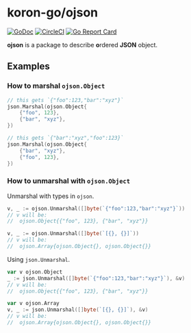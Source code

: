 # koron-go/ojson

[![GoDoc](https://godoc.org/github.com/koron-go/ojson?status.svg)](https://godoc.org/github.com/koron-go/ojson)
[![CircleCI](https://img.shields.io/circleci/project/github/koron-go/ojson/master.svg)](https://circleci.com/gh/koron-go/ojson/tree/master)
[![Go Report Card](https://goreportcard.com/badge/github.com/koron-go/ojson)](https://goreportcard.com/report/github.com/koron-go/ojson)

**ojson** is a package to describe **o**rdered **JSON** object.

## Examples

### How to marshal `ojson.Object`

```go
// this gets `{"foo":123,"bar":"xyz"}`
json.Marshal(ojson.Object{
    {"foo", 123},
    {"bar", "xyz"},
})

// this gets `{"bar":"xyz","foo":123}`
json.Marshal(ojson.Object{
    {"bar", "xyz"},
    {"foo", 123},
})
```

### How to unmarshal with `ojson.Object`

Unmarshal with types in `ojson`.

```go
v, _ := ojson.Unmarshal([]byte(`{"foo":123,"bar":"xyz"}`))
// v will be:
//  ojson.Object{{"foo", 123}, {"bar", "xyz"}}

v, _ := ojson.Unmarshal([]byte(`[{}, {}]`))
// v will be:
//  ojson.Array{ojson.Object{}, ojson.Object{}}
```

Using `json.Unmarshal`.

```go
var v ojson.Object
_ := json.Unmarshal([]byte(`{"foo":123,"bar":"xyz"}`), &v)
// v will be:
//  ojson.Object{{"foo", 123}, {"bar", "xyz"}}

var v ojson.Array
v, _ := json.Unmarshal([]byte(`[{}, {}]`), &v)
// v will be:
//  ojson.Array{ojson.Object{}, ojson.Object{}}
```
